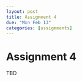 ```yaml
---
layout: post
title: Assignment 4
due: "Mon Feb 13"
categories: [assignments]
---
```


# Assignment 4

TBD

